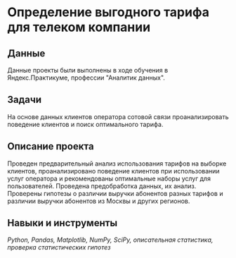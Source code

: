 # Определение выгодного тарифа для телеком компании

## Данные

Данные проекты были выполнены в ходе обучения в Яндекс.Практикуме, профессии "Аналитик данных".

## Задачи

На основе данных клиентов оператора сотовой связи проанализировать поведение клиентов и поиск оптимального тарифа.

## Описание проекта

Проведен предварительный анализ использования тарифов на выборке клиентов, проанализировано поведение клиентов при использовании услуг оператора и рекомендованы оптимальные наборы услуг для пользователей. Проведена предобработка
данных, их анализ. Проверены гипотезы о различии выручки абонентов разных тарифов и различии выручки абонентов из Москвы и других регионов.

## Навыки и инструменты

*Python, Pandas, Matplotlib, NumPy, SciPy, описательная статистика, проверка статистических гипотез* 
